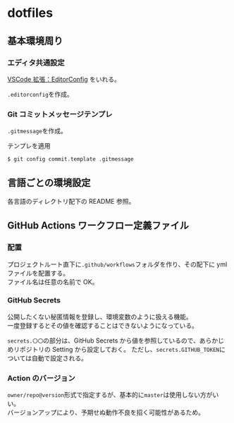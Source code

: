# dotfiles

## 基本環境周り
### エディタ共通設定
[VSCode 拡張：EditorConfig](https://marketplace.visualstudio.com/items?itemName=EditorConfig.EditorConfig) をいれる。

`.editorconfig`を作成。

### Git コミットメッセージテンプレ
`.gitmessage`を作成。

テンプレを適用
```bash
$ git config commit.template .gitmessage
```

## 言語ごとの環境設定
各言語のディレクトリ配下の README 参照。

## GitHub Actions ワークフロー定義ファイル
### 配置
プロジェクトルート直下に`.github/workflows`フォルダを作り、その配下に yml ファイルを配置する。  
ファイル名は任意の名前で OK。

### GitHub Secrets
公開したくない秘匿情報を登録し、環境変数のように扱える機能。  
一度登録するとその値を確認することはできないようになっている。

`secrets.〇〇`の部分は、GitHub Secrets から値を参照しているので、あらかじめリポジトリの Setting から設定しておく。
ただし、`secrets.GITHUB_TOKEN`については自動で設定される。

### Action のバージョン
`owner/repo@version`形式で指定するが、基本的に`master`は使用しない方がいい。  
バージョンアップにより、予期せぬ動作不良を招く可能性があるため。
